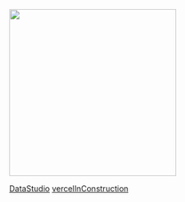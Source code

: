 <img src="https://i.ibb.co/mHbQgpL/malla.gif" width="300" height="300">

[DataStudio](https://datastudio.google.com/s/qqUVApRBXbg)
[vercelInConstruction](https://my-portfolio-nu-five.vercel.app/)

<!---
Causil/Causil is a ✨ special ✨ repository because its `README.md` (this file) appears on your GitHub profile.
You can click the Preview link to take a look at your changes.
--->
